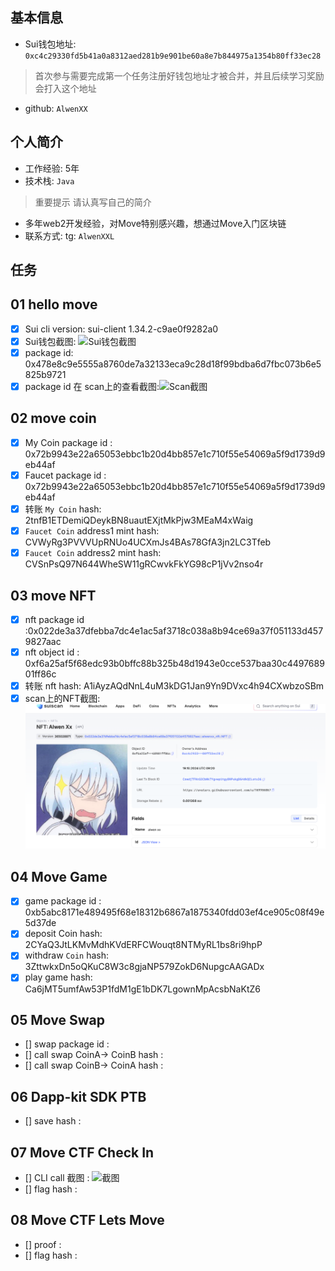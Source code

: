 ## 基本信息
- Sui钱包地址: `0xc4c29330fd5b41a0a8312aed281b9e901be60a8e7b844975a1354b80ff33ec28`
> 首次参与需要完成第一个任务注册好钱包地址才被合并，并且后续学习奖励会打入这个地址
- github: `AlwenXX`

## 个人简介
- 工作经验: 5年
- 技术栈: `Java`
> 重要提示 请认真写自己的简介
- 多年web2开发经验，对Move特别感兴趣，想通过Move入门区块链
- 联系方式: tg: `AlwenXXL` 

## 任务

##   01 hello move  
- [x] Sui cli version: sui-client 1.34.2-c9ae0f9282a0
- [x] Sui钱包截图: ![Sui钱包截图](./sacn.pngs)
- [x] package id:  0x478e8c9e5555a8760de7a32133eca9c28d18f99bdba6d7fbc073b6e5825b9721
- [x] package id 在 scan上的查看截图:![Scan截图](./code/task1/scan.png)

##   02 move coin
- [x] My Coin package id :  0x72b9943e22a65053ebbc1b20d4bb857e1c710f55e54069a5f9d1739d9eb44af
- [x] Faucet package id :  0x72b9943e22a65053ebbc1b20d4bb857e1c710f55e54069a5f9d1739d9eb44af
- [x] 转账 `My Coin` hash: 2tnfB1ETDemiQDeykBN8uautEXjtMkPjw3MEaM4xWaig
- [x] `Faucet Coin` address1 mint hash: CVWyRg3PVVVUpRNUo4UCXmJs4BAs78GfA3jn2LC3Tfeb
- [x] `Faucet Coin` address2 mint hash: CVSnPsQ97N644WheSW11gRCwvkFkYG98cP1jVv2nso4r

##   03 move NFT
- [x] nft package id :0x022de3a37dfebba7dc4e1ac5af3718c038a8b94ce69a37f051133d4579827aac
- [x] nft object id :  0xf6a25af5f68edc93b0bffc88b325b48d1943e0cce537baa30c449768901ff86c
- [x] 转账 nft  hash: A1iAyzAQdNnL4uM3kDG1Jan9Yn9DVxc4h94CXwbzoSBm
- [x] scan上的NFT截图:![Scan截图](./scn.png)

##   04 Move Game
- [x] game package id : 0xb5abc8171e489495f68e18312b6867a1875340fdd03ef4ce905c08f49e5d37de
- [x] deposit Coin hash: 2CYaQ3JtLKMvMdhKVdERFCWouqt8NTMyRL1bs8ri9hpP
- [x] withdraw `Coin` hash: 3ZttwkxDn5oQKuC8W3c8gjaNP579ZokD6NupgcAAGADx
- [x] play game hash: Ca6jMT5umfAw53P1fdM1gE1bDK7LgownMpAcsbNaKtZ6

##   05 Move Swap
- [] swap package id :
- [] call swap CoinA-> CoinB  hash :
- [] call swap CoinB-> CoinA  hash :

##   06 Dapp-kit SDK PTB
- [] save hash :

##   07 Move CTF Check In
- [] CLI call 截图 : ![截图](./images/你的图片地址)
- [] flag hash :

##   08 Move CTF Lets Move
- [] proof : 
- [] flag hash :
